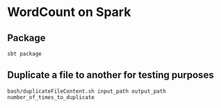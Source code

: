 # WordCount on Spark


## Package
```sbt package```

## Duplicate a file to another for testing purposes
```bash/duplicateFileContent.sh input_path output_path number_of_times_to_duplicate```